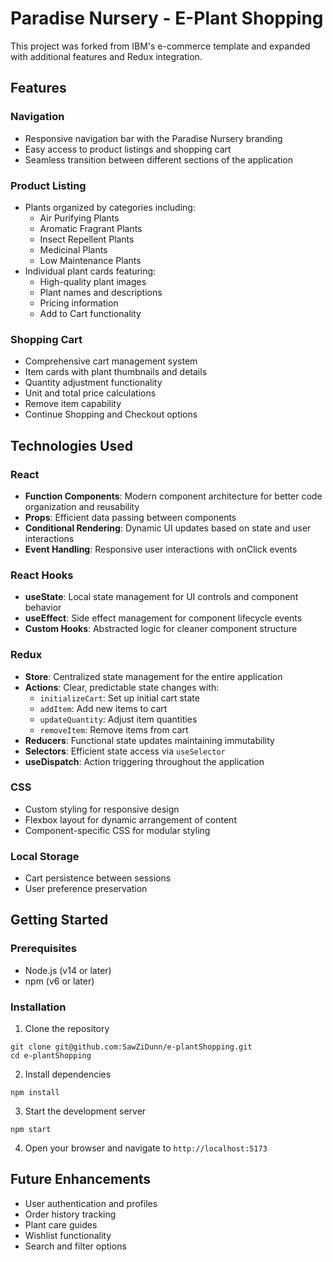# Paradise Nursery - E-Plant Shopping

This project was forked from IBM's e-commerce template and expanded with additional features and Redux integration.

## Features

### Navigation

-   Responsive navigation bar with the Paradise Nursery branding
-   Easy access to product listings and shopping cart
-   Seamless transition between different sections of the application

### Product Listing

-   Plants organized by categories including:
    -   Air Purifying Plants
    -   Aromatic Fragrant Plants
    -   Insect Repellent Plants
    -   Medicinal Plants
    -   Low Maintenance Plants
-   Individual plant cards featuring:
    -   High-quality plant images
    -   Plant names and descriptions
    -   Pricing information
    -   Add to Cart functionality

### Shopping Cart

-   Comprehensive cart management system
-   Item cards with plant thumbnails and details
-   Quantity adjustment functionality
-   Unit and total price calculations
-   Remove item capability
-   Continue Shopping and Checkout options

## Technologies Used

### React

-   **Function Components**: Modern component architecture for better code organization and reusability
-   **Props**: Efficient data passing between components
-   **Conditional Rendering**: Dynamic UI updates based on state and user interactions
-   **Event Handling**: Responsive user interactions with onClick events

### React Hooks

-   **useState**: Local state management for UI controls and component behavior
-   **useEffect**: Side effect management for component lifecycle events
-   **Custom Hooks**: Abstracted logic for cleaner component structure

### Redux

-   **Store**: Centralized state management for the entire application
-   **Actions**: Clear, predictable state changes with:
    -   `initializeCart`: Set up initial cart state
    -   `addItem`: Add new items to cart
    -   `updateQuantity`: Adjust item quantities
    -   `removeItem`: Remove items from cart
-   **Reducers**: Functional state updates maintaining immutability
-   **Selectors**: Efficient state access via `useSelector`
-   **useDispatch**: Action triggering throughout the application

### CSS

-   Custom styling for responsive design
-   Flexbox layout for dynamic arrangement of content
-   Component-specific CSS for modular styling

### Local Storage

-   Cart persistence between sessions
-   User preference preservation

## Getting Started

### Prerequisites

-   Node.js (v14 or later)
-   npm (v6 or later)

### Installation

1. Clone the repository

```
git clone git@github.com:SawZiDunn/e-plantShopping.git
cd e-plantShopping
```

2. Install dependencies

```
npm install
```

3. Start the development server

```
npm start
```

4. Open your browser and navigate to `http://localhost:5173`

## Future Enhancements

-   User authentication and profiles
-   Order history tracking
-   Plant care guides
-   Wishlist functionality
-   Search and filter options
